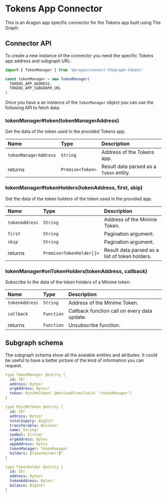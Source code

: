 # Tokens App Connector

This is an Aragon app specific connector for the Tokens app built using The Graph.

## Connector API

To create a new instance of the connector you need the specific Tokens app address and subgraph URL:

```javascript
import { TokenManager } from '@aragon/connect-thegraph-tokens'

const tokenManager = new TokenManager(
  TOKENS_APP_ADDRESS,
  TOKENS_APP_SUBGRAPH_URL
)
```

Once you have a an instance of the `TokenManager` object you can use the following API to fetch data.

### tokenManager\#token\(tokenManagerAddress\)

Get the data of the token used in the provided Tokens app. 

| Name                  | Type             | Description                             |
| :-------------------- | :--------------- | :-------------------------------------- |
| `tokenManagerAddress` | `String`         | Address of the Tokens app.              |
| returns               | `Promise<Token>` | Result data parsed as a `Token` entity. |

### tokenManager\#tokenHolders\(tokenAddress, first, skip\)

Get the data of the token holders of the token used in the provided app.

| Name           | Type                     | Description                                    |
| :------------- | :----------------------- | :--------------------------------------------- |
| `tokenAddress` | `String`                 | Address of the Minime Token.                   |
| `first`        | `String`                 | Pagination argument.                           |
| `skip`         | `String`                 | Pagination argument.                           |
| returns        | `Promise<TokenHolder[]>` | Result data parsed as a list of token holders. |

### tokenManager\#onTokenHolders\(tokenAddress, callback\)

Subscribe to the data of the token holders of a Minime token.

| Name           | Type       | Description                                  |
| :------------- | :--------- | :------------------------------------------- |
| `tokenAddress` | `String`   | Address of the Minime Token.                 |
| `callback`     | `Function` | Callback function call on every data update. |
| returns        | `Function` | Unsubscribe function.                        |

## Subgraph schema

The subgraph schema show all the avaiable entities and atributes. It could be useful to have a better picture of the kind of information you can request.

```yaml
type TokenManager @entity {
  id: ID!
  address: Bytes!
  orgAddress: Bytes!
  token: MiniMeToken! @derivedFrom(field: "tokenManager")
}

type MiniMeToken @entity {
  id: ID!
  address: Bytes!
  totalSupply: BigInt!
  transferable: Boolean!
  name: String!
  symbol: String!
  orgAddress: Bytes
  appAddress: Bytes
  tokenManager: TokenManager
  holders: [TokenHolder!]!
}

type TokenHolder @entity {
  id: ID!
  address: Bytes!
  tokenAddress: Bytes!
  balance: BigInt!
}
```
